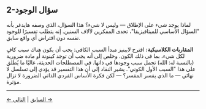 ## 2-سؤال الوجود

لماذا يوجد شيء على الإطلاق — وليس لا شيء؟ هذا السؤال، الذي وصفه هايدغر بأنه "السؤال الأساسي للميتافيزيقا"، تحدى المفكرين لآلاف السنين. إنه يتطلب تفسيرًا للوجود نفسه دون افتراض أي واقع سابق.

**المقاربات الكلاسيكية:**
اقترح لايبنيز مبدأ السبب الكافي: يجب أن يكون هناك سبب كافٍ لكل شيء، بما في ذلك الكون. وخلص إلى أنه يجب أن توجد كينونة أو مادة ضرورية (بالنسبة له: الله) تحمل سبب وجودها في ذاتها. في المصطلحات الحديثة، غالبًا ما يُطلق على هذا "السبب الأول الكوني". يشير النقاد إلى أن هذا التفسير قد يؤدي إلى تسلسل لا نهائي — ما الذي يفسر المفسر؟ — لكن فكرة الأساس الفردي الذاتي الضرورة لا تزال مؤثرة.

---
<div class="navigation-links">
<a href="01_المقدمة.md" class="nav-link prev-link">← السابق</a> | <a href="03_بنية_الواقع.md" class="nav-link next-link">التالي →</a>
</div>

